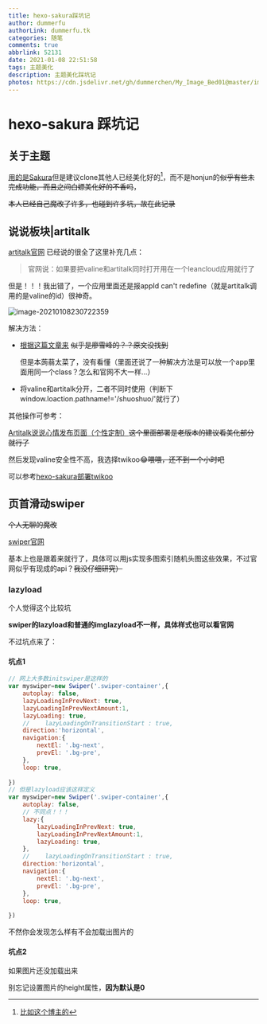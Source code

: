 ```yaml
---
title: hexo-sakura踩坑记
author: dummerfu
authorLink: dummerfu.tk
categories: 随笔
comments: true
abbrlink: 52131
date: 2021-01-08 22:51:58
tags: 主题美化
description: 主题美化踩坑记
photos: https://cdn.jsdelivr.net/gh/dummerchen/My_Image_Bed01@master/img/20210105115956.jpg
---
```


# hexo-sakura 踩坑记

## 关于主题

[用的是Sakura](https://github.com/honjun/hexo-theme-sakura)但是建议clone其他人已经美化好的[^1]，而不是honjun的~~似乎有些未完成功能，而且之间白嫖美化好的不香吗~~，

~~本人已经自己魔改了许多，也碰到许多坑，故在此记录~~

## 说说板块|artitalk

[artitalk官网](https://artitalk.js.org/) 已经说的很全了这里补充几点：

> 官网说：如果要把valine和artitalk同时打开用在一个leancloud应用就行了

但是！！！我出错了，一个应用里面还是报appId can't redefine（就是artitalk调用的是valine的id）很神奇。

![image-20210108230722359](https://gitee.com/dummerchen/MY_IMAGE_BED/raw/master/20210108230722.png)



解决方法：

* [根据这篇文章来](https://www.yuque.com/amtoaer/aqeozr/uq7bsq) ~~似乎是廖雪峰的？？原文没找到~~ 

    但是本蒟蒻太菜了，没有看懂（里面还说了一种解决方法是可以放一个app里面用同一个class？怎么和官网不大一样…）

* 将valine和artitalk分开，二者不同时使用（判断下window.loaction.pathname!='/shuoshuo/'就行了）

其他操作可参考：

[Artitalk说说心情发布页面（个性定制）](https://blog.csdn.net/cungudafa/article/details/106224223)~~这个里面部署是老版本的建议看美化部分就行了~~





然后发现valine安全性不高，我选择twikoo😂~~喂喂，还不到一个小时吧~~



可以参考[hexo-sakura部署twikoo](https://dummerfu.top/p/64378.html)



[^ 1]: [比如这个博主的](https://cungudafa.gitee.io/)



## 页首滑动swiper



~~个人无聊的魔改~~

[swiper官网](https://www.swiper.com.cn/)

基本上也是跟着来就行了，具体可以用js实现多图索引随机头图这些效果，不过官网似乎有现成的api？~~我没仔细研究）~~

### lazyload

个人觉得这个比较坑

**swiper的lazyload和普通的imglazyload不一样，具体样式也可以看官网**

不过坑点来了：

#### 坑点1

```javascript
// 网上大多数initswiper是这样的
var myswiper=new Swiper('.swiper-container',{
    autoplay: false,                
    lazyLoadingInPrevNext: true,
    lazyLoadingInPrevNextAmount:1,
    lazyLoading: true,
    // 　　lazyLoadingOnTransitionStart : true,
    direction:'horizontal',
    navigation:{
        nextEl: '.bg-next',
        prevEl: '.bg-pre',
    },
    loop: true,
                    
})
// 但是lazyload应该这样定义
var myswiper=new Swiper('.swiper-container',{
    autoplay: false,
    // 不同点！！！                
    lazy:{
        lazyLoadingInPrevNext: true,
        lazyLoadingInPrevNextAmount:1,
        lazyLoading: true,
    },
    // 　　lazyLoadingOnTransitionStart : true,
    direction:'horizontal',
    navigation:{
        nextEl: '.bg-next',
        prevEl: '.bg-pre',
    },
    loop: true,
                    
})
```

不然你会发现怎么样有不会加载出图片的

#### 坑点2

如果图片还没加载出来

别忘记设置图片的height属性，**因为默认是0**

